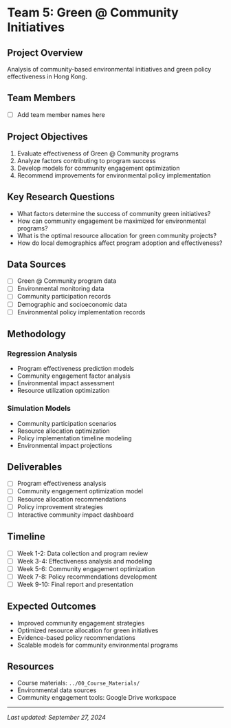# Team 5: Green @ Community Initiatives

## Project Overview
Analysis of community-based environmental initiatives and green policy effectiveness in Hong Kong.

## Team Members
- [ ] Add team member names here

## Project Objectives
1. Evaluate effectiveness of Green @ Community programs
2. Analyze factors contributing to program success
3. Develop models for community engagement optimization
4. Recommend improvements for environmental policy implementation

## Key Research Questions
- What factors determine the success of community green initiatives?
- How can community engagement be maximized for environmental programs?
- What is the optimal resource allocation for green community projects?
- How do local demographics affect program adoption and effectiveness?

## Data Sources
- [ ] Green @ Community program data
- [ ] Environmental monitoring data
- [ ] Community participation records
- [ ] Demographic and socioeconomic data
- [ ] Environmental policy implementation records

## Methodology
### Regression Analysis
- Program effectiveness prediction models
- Community engagement factor analysis
- Environmental impact assessment
- Resource utilization optimization

### Simulation Models
- Community participation scenarios
- Resource allocation optimization
- Policy implementation timeline modeling
- Environmental impact projections

## Deliverables
- [ ] Program effectiveness analysis
- [ ] Community engagement optimization model
- [ ] Resource allocation recommendations
- [ ] Policy improvement strategies
- [ ] Interactive community impact dashboard

## Timeline
- [ ] Week 1-2: Data collection and program review
- [ ] Week 3-4: Effectiveness analysis and modeling
- [ ] Week 5-6: Community engagement optimization
- [ ] Week 7-8: Policy recommendations development
- [ ] Week 9-10: Final report and presentation

## Expected Outcomes
- Improved community engagement strategies
- Optimized resource allocation for green initiatives
- Evidence-based policy recommendations
- Scalable models for community environmental programs

## Resources
- Course materials: `../00_Course_Materials/`
- Environmental data sources
- Community engagement tools: Google Drive workspace

---
*Last updated: September 27, 2024*